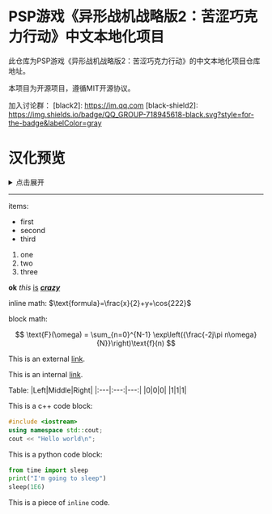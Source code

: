# PSP游戏《异形战机战略版2：苦涩巧克力行动》中文本地化项目

此仓库为PSP游戏《异形战机战略版2：苦涩巧克力行动》的中文本地化项目仓库地址。

本项目为开源项目，遵循MIT开源协议。

加入讨论群：
[black2]: https://im.qq.com
[black-shield2]: https://img.shields.io/badge/QQ_GROUP-718945618-black.svg?style=for-the-badge&labelColor=gray

# 汉化预览

<details>
    <summary>点击展开</summary>

![菜单](readme\menu.png "主菜单")

![op](readme\op.png "开场动画")

![部署](readme\deploy.png "部署")

![战斗](readme\fight.png "战斗")

![科技树](readme\techTree.png "科技树")

![副官](readme\assist.png "副官")

</details>


---
items:
- first
- second
- third

1) one
2) two
3) three

**ok** *this* <ins>is</ins> <ins>***crazy***</ins>

inline math: $\text{formula}=\frac{x}{2}+y+\cos{222}$

block math:

$$
    \text{F}(\omega) = \sum_{n=0}^{N-1} \exp\left({\frac{-2j\pi n\omega}{N}}\right)\text{f}(n)
$$

This is an external [link](https://www.google.com/search?q=link).

This is an internal [link](./sources/).

Table:
|Left|Middle|Right|
|:---|:---:|---:|
|0|0|0|
|1|1|1|

This is a c++ code block:
```c++
#include <iostream>
using namespace std::cout;
cout << "Hello world\n";
```

This is a python code block:
```python
from time import sleep
print("I'm going to sleep")
sleep(1E6)
```

This is a piece of `inline` code.